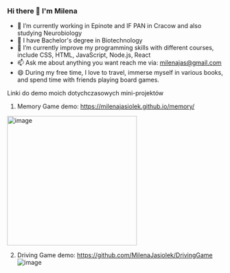### Hi there 👋 I'm Milena

- 🔭 I’m currently working in Epinote and IF PAN in Cracow and also studying Neurobiology
- 🌱 I have Bachelor's degree in Biotechnology
- 🌱 I’m currently improve my programming skills with different courses, include CSS, HTML, JavaScript, Node.js, React
- 📫 Ask me about anything you want reach me via: milenajas@gmail.com
- 😄 During my free time, I love to travel, immerse myself in various books, and spend time with friends playing board games.


Linki do demo moich dotychczasowych mini-projektów

1. Memory Game
demo: https://milenajasiolek.github.io/memory/
<img width="302" alt="image" src="https://github.com/MilenaJasiolek/MilenaJasiolek/assets/125980721/3fbc50ee-632c-469d-823c-55271e5390d9">

2. Driving Game
demo: https://github.com/MilenaJasiolek/DrivingGame
![image](https://github.com/MilenaJasiolek/MilenaJasiolek/assets/125980721/56da196a-f3da-45ac-94a7-8049714cfda3)

